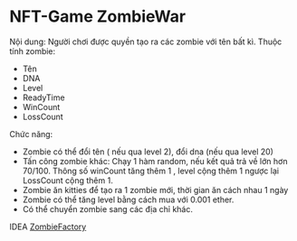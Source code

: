 # NFT-Game ZombieWar

Nội dung: Người chơi được quyền tạo ra các zombie với tên bất kì.
Thuộc tính zombie:
 - Tên
 - DNA
 - Level
 - ReadyTime
 - WinCount
 - LossCount

Chức năng:
- Zombie có thể đổi tên ( nếu qua level 2), đổi dna (nếu qua level 20)
- Tấn công zombie khác: Chạy 1 hàm random, nếu kết quả trả về lớn hơn 70/100. Thông số winCount tăng thêm 1 , level cộng thêm 1 ngược lại LossCount cộng thêm 1.
- Zombie ăn kitties để tạo ra 1 zombie mới, thời gian ăn cách nhau 1 ngày
- Zombie có thể tăng level bằng cách mua với 0.001 ether.
- Có thể chuyển zombie sang các địa chỉ khác.



IDEA [ZombieFactory](https://cryptozombies.io/) 